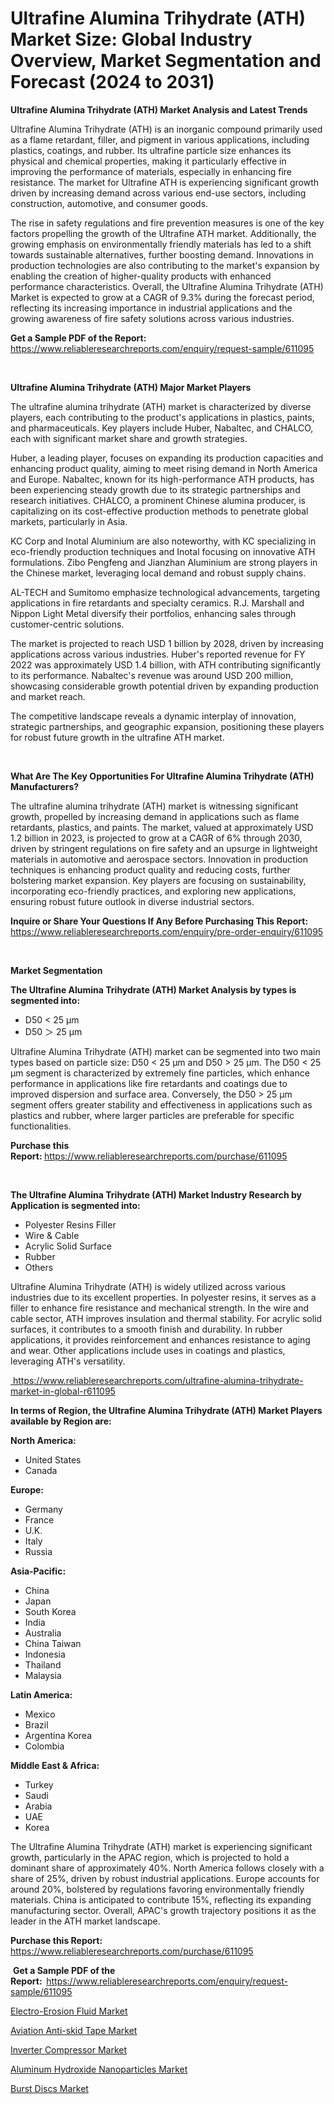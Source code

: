 <p><h1>Ultrafine Alumina Trihydrate (ATH) Market Size: Global Industry Overview, Market Segmentation and Forecast (2024 to 2031)</h1></p><p><strong>Ultrafine Alumina Trihydrate (ATH) Market Analysis and Latest Trends</strong></p>
<p><p>Ultrafine Alumina Trihydrate (ATH) is an inorganic compound primarily used as a flame retardant, filler, and pigment in various applications, including plastics, coatings, and rubber. Its ultrafine particle size enhances its physical and chemical properties, making it particularly effective in improving the performance of materials, especially in enhancing fire resistance. The market for Ultrafine ATH is experiencing significant growth driven by increasing demand across various end-use sectors, including construction, automotive, and consumer goods.</p><p>The rise in safety regulations and fire prevention measures is one of the key factors propelling the growth of the Ultrafine ATH market. Additionally, the growing emphasis on environmentally friendly materials has led to a shift towards sustainable alternatives, further boosting demand. Innovations in production technologies are also contributing to the market's expansion by enabling the creation of higher-quality products with enhanced performance characteristics. Overall, the Ultrafine Alumina Trihydrate (ATH) Market is expected to grow at a CAGR of 9.3% during the forecast period, reflecting its increasing importance in industrial applications and the growing awareness of fire safety solutions across various industries.</p></p>
<p><strong>Get a Sample PDF of the Report:&nbsp;</strong> <a href="https://www.reliableresearchreports.com/enquiry/request-sample/611095?utm_campaign=5&utm_medium=2&utm_source=Github&utm_content=ia&utm_term=03102024&utm_id=ultrafine-alumina-trihydrate-ath">https://www.reliableresearchreports.com/enquiry/request-sample/611095</a></p>
<p>&nbsp;</p>
<p><strong>Ultrafine Alumina Trihydrate (ATH) Major Market Players</strong></p>
<p><p>The ultrafine alumina trihydrate (ATH) market is characterized by diverse players, each contributing to the product's applications in plastics, paints, and pharmaceuticals. Key players include Huber, Nabaltec, and CHALCO, each with significant market share and growth strategies.</p><p>Huber, a leading player, focuses on expanding its production capacities and enhancing product quality, aiming to meet rising demand in North America and Europe. Nabaltec, known for its high-performance ATH products, has been experiencing steady growth due to its strategic partnerships and research initiatives. CHALCO, a prominent Chinese alumina producer, is capitalizing on its cost-effective production methods to penetrate global markets, particularly in Asia.</p><p>KC Corp and Inotal Aluminium are also noteworthy, with KC specializing in eco-friendly production techniques and Inotal focusing on innovative ATH formulations. Zibo Pengfeng and Jianzhan Aluminium are strong players in the Chinese market, leveraging local demand and robust supply chains. </p><p>AL-TECH and Sumitomo emphasize technological advancements, targeting applications in fire retardants and specialty ceramics. R.J. Marshall and Nippon Light Metal diversify their portfolios, enhancing sales through customer-centric solutions. </p><p>The market is projected to reach USD 1 billion by 2028, driven by increasing applications across various industries. Huber's reported revenue for FY 2022 was approximately USD 1.4 billion, with ATH contributing significantly to its performance. Nabaltec's revenue was around USD 200 million, showcasing considerable growth potential driven by expanding production and market reach. </p><p>The competitive landscape reveals a dynamic interplay of innovation, strategic partnerships, and geographic expansion, positioning these players for robust future growth in the ultrafine ATH market.</p></p>
<p>&nbsp;</p>
<p><strong>What Are The Key Opportunities For Ultrafine Alumina Trihydrate (ATH) Manufacturers?</strong></p>
<p><p>The ultrafine alumina trihydrate (ATH) market is witnessing significant growth, propelled by increasing demand in applications such as flame retardants, plastics, and paints. The market, valued at approximately USD 1.2 billion in 2023, is projected to grow at a CAGR of 6% through 2030, driven by stringent regulations on fire safety and an upsurge in lightweight materials in automotive and aerospace sectors. Innovation in production techniques is enhancing product quality and reducing costs, further bolstering market expansion. Key players are focusing on sustainability, incorporating eco-friendly practices, and exploring new applications, ensuring robust future outlook in diverse industrial sectors.</p></p>
<p><strong>Inquire or Share Your Questions If Any Before Purchasing This Report:</strong> <a href="https://www.reliableresearchreports.com/enquiry/pre-order-enquiry/611095?utm_campaign=5&utm_medium=2&utm_source=Github&utm_content=ia&utm_term=03102024&utm_id=ultrafine-alumina-trihydrate-ath">https://www.reliableresearchreports.com/enquiry/pre-order-enquiry/611095</a></p>
<p>&nbsp;</p>
<p><strong>Market Segmentation</strong></p>
<p><strong>The Ultrafine Alumina Trihydrate (ATH) Market Analysis by types is segmented into:</strong></p>
<p><ul><li>D50 < 25 μm</li><li>D50 ＞ 25 μm</li></ul></p>
<p><p>Ultrafine Alumina Trihydrate (ATH) market can be segmented into two main types based on particle size: D50 < 25 μm and D50 > 25 μm. The D50 < 25 μm segment is characterized by extremely fine particles, which enhance performance in applications like fire retardants and coatings due to improved dispersion and surface area. Conversely, the D50 > 25 μm segment offers greater stability and effectiveness in applications such as plastics and rubber, where larger particles are preferable for specific functionalities.</p></p>
<p><strong>Purchase this Report:&nbsp;</strong><a href="https://www.reliableresearchreports.com/purchase/611095?utm_campaign=5&utm_medium=2&utm_source=Github&utm_content=ia&utm_term=03102024&utm_id=ultrafine-alumina-trihydrate-ath">https://www.reliableresearchreports.com/purchase/611095</a></p>
<p>&nbsp;</p>
<p><strong>The Ultrafine Alumina Trihydrate (ATH) Market Industry Research by Application is segmented into:</strong></p>
<p><ul><li>Polyester Resins Filler</li><li>Wire & Cable</li><li>Acrylic Solid Surface</li><li>Rubber</li><li>Others</li></ul></p>
<p><p>Ultrafine Alumina Trihydrate (ATH) is widely utilized across various industries due to its excellent properties. In polyester resins, it serves as a filler to enhance fire resistance and mechanical strength. In the wire and cable sector, ATH improves insulation and thermal stability. For acrylic solid surfaces, it contributes to a smooth finish and durability. In rubber applications, it provides reinforcement and enhances resistance to aging and wear. Other applications include uses in coatings and plastics, leveraging ATH's versatility.</p></p>
<p><a href="https://www.reliableresearchreports.com/ultrafine-alumina-trihydrate-market-in-global-r611095?utm_campaign=5&utm_medium=2&utm_source=Github&utm_content=ia&utm_term=03102024&utm_id=ultrafine-alumina-trihydrate-ath">&nbsp;https://www.reliableresearchreports.com/ultrafine-alumina-trihydrate-market-in-global-r611095</a></p>
<p><strong>In terms of Region, the Ultrafine Alumina Trihydrate (ATH) Market Players available by Region are:</strong></p>
<p>
    <p> <strong> North America: </strong>
        <ul>
            <li>United States</li>
            <li>Canada</li>
        </ul>
        </p> 
    <p> <strong> Europe: </strong>
        <ul>
            <li>Germany</li>
            <li>France</li>
            <li>U.K.</li>
            <li>Italy</li>
            <li>Russia</li>
        </ul>
        </p> 
    <p> <strong> Asia-Pacific: </strong>
        <ul>
            <li>China</li>
            <li>Japan</li>
            <li>South Korea</li>
            <li>India</li>
            <li>Australia</li>
            <li>China Taiwan</li>
            <li>Indonesia</li>
            <li>Thailand</li>
            <li>Malaysia</li>
        </ul>
        </p> 
    <p> <strong> Latin America: </strong>
        <ul>
            <li>Mexico</li>
            <li>Brazil</li>
            <li>Argentina Korea</li>
            <li>Colombia</li>
        </ul>
        </p> 
    <p> <strong> Middle East & Africa: </strong>
        <ul>
            <li>Turkey</li>
            <li>Saudi</li>
            <li>Arabia</li>
            <li>UAE</li>
            <li>Korea</li>
        </ul>
    </p>
    </p>
<p><p>The Ultrafine Alumina Trihydrate (ATH) market is experiencing significant growth, particularly in the APAC region, which is projected to hold a dominant share of approximately 40%. North America follows closely with a share of 25%, driven by robust industrial applications. Europe accounts for around 20%, bolstered by regulations favoring environmentally friendly materials. China is anticipated to contribute 15%, reflecting its expanding manufacturing sector. Overall, APAC's growth trajectory positions it as the leader in the ATH market landscape.</p></p>
<p><strong>Purchase this Report: </strong><a href="https://www.reliableresearchreports.com/purchase/611095?utm_campaign=5&utm_medium=2&utm_source=Github&utm_content=ia&utm_term=03102024&utm_id=ultrafine-alumina-trihydrate-ath">https://www.reliableresearchreports.com/purchase/611095</a></p>
<p>&nbsp;<strong>Get a Sample PDF of the Report:&nbsp;&nbsp;</strong><a href="https://www.reliableresearchreports.com/enquiry/request-sample/611095?utm_campaign=5&utm_medium=2&utm_source=Github&utm_content=ia&utm_term=03102024&utm_id=ultrafine-alumina-trihydrate-ath">https://www.reliableresearchreports.com/enquiry/request-sample/611095</a></p>
<p><strong></strong></p>
<p><p><a href="https://issuu.com/reportprime-2/docs/electro-erosion-fluid-market-size-2_21fde8b8cfe848?utm_campaign=5&utm_medium=2&utm_source=Github&utm_content=ia&utm_term=03102024&utm_id=ultrafine-alumina-trihydrate-ath">Electro-Erosion Fluid Market</a></p><p><a href="https://issuu.com/reportprime-2/docs/aviation-anti-skid-tape-market-size_3b40a2c5582c0e?utm_campaign=5&utm_medium=2&utm_source=Github&utm_content=ia&utm_term=03102024&utm_id=ultrafine-alumina-trihydrate-ath">Aviation Anti-skid Tape Market</a></p><p><a href="https://www.linkedin.com/pulse/what-innovations-shaping-inverter-compressor-market-application-cbd6e?trackingId=za6C9sejT5GMc8SFn0bjGw%3D%3D&utm_campaign=5&utm_medium=2&utm_source=Github&utm_content=ia&utm_term=03102024&utm_id=ultrafine-alumina-trihydrate-ath">Inverter Compressor Market</a></p><p><a href="https://github.com/Rekhakhatun65/Market-Research-Report-List-1/blob/main/aluminum-hydroxide-nanoparticles-market.md?utm_campaign=5&utm_medium=2&utm_source=Github&utm_content=ia&utm_term=03102024&utm_id=ultrafine-alumina-trihydrate-ath">Aluminum Hydroxide Nanoparticles Market</a></p><p><a href="https://github.com/FosterFahey91/Market-Research-Report-List-1/blob/main/burst-discs-market.md?utm_campaign=5&utm_medium=2&utm_source=Github&utm_content=ia&utm_term=03102024&utm_id=ultrafine-alumina-trihydrate-ath">Burst Discs Market</a></p></p>